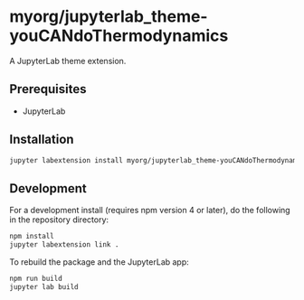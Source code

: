 # myorg/jupyterlab_theme-youCANdoThermodynamics

A JupyterLab theme extension.

## Prerequisites

* JupyterLab

## Installation

```bash
jupyter labextension install myorg/jupyterlab_theme-youCANdoThermodynamics
```

## Development

For a development install (requires npm version 4 or later), do the following in the repository directory:

```bash
npm install
jupyter labextension link .
```

To rebuild the package and the JupyterLab app:

```bash
npm run build
jupyter lab build
```
